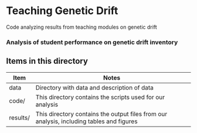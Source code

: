 # Teaching Genetic Drift
Code analyzing results from teaching modules on genetic drift

### Analysis of student performance on genetic drift inventory

## Items in this directory

|Item|Notes|
|----|-----|
|data|Directory with data and description of data |
|code/|This directory contains the scripts used for our analysis|
|results/|This directory contains the output files from our analysis, including tables and figures|


